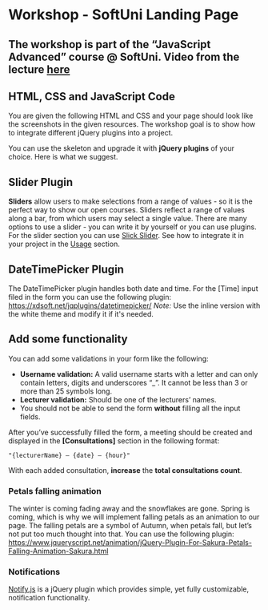 # Workshop - SoftUni Landing Page
The workshop is part of the “JavaScript Advanced” course @ SoftUni. 
Video from the lecture [here](https://www.youtube.com/watch?time_continue=9&v=dOcZc5rj0Bc)
----

## HTML, CSS and JavaScript Code
You are given the following HTML and CSS and your page should look like the screenshots in the given resources. The workshop goal is to show how to integrate different jQuery plugins into a project.
 
You can use the skeleton and upgrade it with **jQuery plugins** of your choice. Here is what we suggest.

##	Slider Plugin 
**Sliders** allow users to make selections from a range of values - so it is the perfect way to show our open courses. Sliders reflect a range of values along a bar, from which users may select a single value. There are many options to use a slider - you can write it by yourself or you can use plugins.
For the slider section you can use [Slick Slider](http://kenwheeler.github.io/slick/). See how to integrate it in your project in the [Usage](http://kenwheeler.github.io/slick/) section. 
 
## DateTimePicker Plugin 
The DateTimePicker plugin handles both date and time. For the [Time] input filed in the form you can use the following plugin: https://xdsoft.net/jqplugins/datetimepicker/
*Note:* Use the inline version with the white theme and modify it if it's needed.
 
##	Add some functionality
You can add some validations in your form like the following:
*	**Username validation:** A valid username starts with a letter and can only contain letters, digits and underscores “_”. It cannot be less than 3 or more than 25 symbols long.
*	**Lecturer validation:** Should be one of the lecturers’ names.
*	You should not be able to send the form **without** filling all the input fields.
 

After you’ve successfully filled the form, a meeting should be created and displayed in the **[Consultations]** section in the following format: 
```
"{lecturerName} – {date} – {hour}"
```
With each added consultation, **increase** the **total consultations count**.
 
###	Petals falling animation
The winter is coming fading away and the snowflakes are gone. Spring is coming, which is why we will implement falling petals as an animation to our page. The falling petals are a symbol of Autumn, when petals fall, but let’s not put too much thought into that.
You can use the following plugin: https://www.jqueryscript.net/animation/jQuery-Plugin-For-Sakura-Petals-Falling-Animation-Sakura.html
 
###	Notifications
[Notify.js](https://notifyjs.jpillora.com/) is a jQuery plugin which provides simple, yet fully customizable, notification functionality.
 

